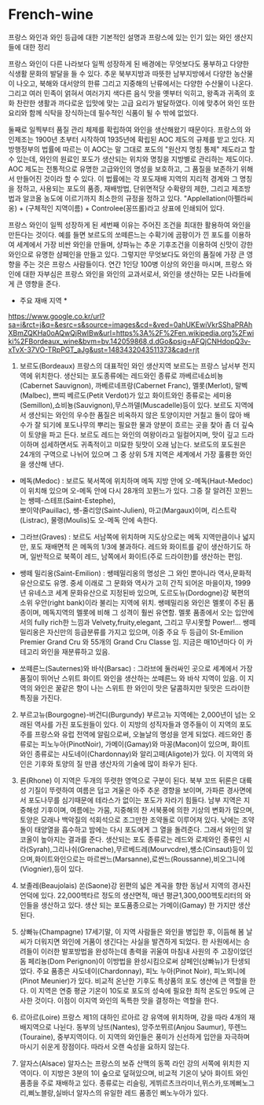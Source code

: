 # French-wine
프랑스 와인과 와인 등급에 대한 기본적인 설명과 프랑스에 있는 인기 있는 와인 생산지들에 대한 정리

프랑스 와인이 다른 나라보다 일찍 성장하게 된 배경에는 무엇보다도 풍부하고 다양한 식생활 문화의 발달을 들 수 있다. 추운 북부지방과 따뜻한 남부지방에서 다양한 농산물이 나오고, 북해와 대서양의 한류 그리고 지중해의 난류에서는 다양한 수산물이 나온다. 그리고 여러 민족이 얽혀서 여러가지 색다른 음식 맛을 옛부터 익히고, 왕족과 귀족의 호화 찬란한 생활과 까다로운 입맛에 맞는 고급 요리가 발달하였다. 이에 맞추어 와인 또한 요리와 함께 식탁을 장식하는데 필수적인 식품이 될 수 밖에 없었다.  

둘째로 일찍부터 품질 관리 체제를 확립하여 와인을 생산해왔기 때문이다. 프랑스의 와인제조는 1900년 초부터 시작하여 1935년에 확립된 AOC 제도의 규제를 받고 있다. 지방행정부의 법률에 따르는 이 AOC는 말 그대로 포도의 "원산지 명칭 통제" 제도라고 할 수 있는데, 와인의 원료인 포도가 생산되는 위치와 명칭을 지방별로 관리하는 제도이다. AOC 제도는 전통적으로 유명한 고급와인의 명성을 보호하고, 그 품질을 보존하기 위해서 만들어진 것이라 할 수 있다. 이 법률에는 각 포도재배 지역의 지리적 경계와 그 명칭을 정하고, 사용되는 포도의 품종, 재배방법, 단위면적당 수확량의 제한, 그리고 제조방법과 알코올 농도에 이르기까지 최소한의 규정을 정하고 있다. "Applellation(아펠라씨옹) + (구체적인 지역이름) + Controlee(꽁뜨롤)라고 상표에 인쇄되어 있다. 

프랑스 와인이 일찍 성장하게 된 세번째 이유는 주어진 조건을 최대한 활용하여 와인을 만든다는 것이다. 예를 들면 보르도의 쏘떼른느는 수확기에 곰팡이가 낀 포도를 이용하여 세계에서 가장 비싼 와인을 만들며, 샹파뉴는 추운 기후조건을 이용하여 신맛이 강한 와인으로 유명한 샴페인을 만들고 있다. 그렇지만 무엇보다도 와인의 품질에 가장 큰 영향을 주는 것은 프랑스 사람들이다. 연간 1인당 100병 이상의 와인을 마시며, 프랑스 와인에 대한 자부심은 프랑스 와인을 와인의 교과서로서, 와인을 생산하는 모든 나라들에게 큰 영향을 준다. 

* 주요 재배 지역 * 

https://www.google.co.kr/url?sa=i&rct=j&q=&esrc=s&source=images&cd=&ved=0ahUKEwiVkrSShaPRAhXBmZQKHa0oAQwQjRwIBw&url=https%3A%2F%2Fen.wikipedia.org%2Fwiki%2FBordeaux_wine&bvm=bv.142059868,d.dGo&psig=AFQjCNHdopQ3v-xTvX-37VO-TRpPGT_aJg&ust=1483432043511373&cad=rjt
1) 보르도(Bordeaux) 
프랑스의 대표적인 와인 생산지역 보르도는 프랑스 남서부 전지역에 위치한다. 생산되는 포도종류에는 레드와인 종류로 까베르네쇼비뇽(Cabernet Sauvignon), 까베르네프랑(Cabernet Franc), 멜롯(Merlot), 말벡(Malbec), 쁘띠 베르도(Petit Verdot)가 있고 화이트와인 종류로는 세미용(Semillon),쇼비뇽(Sauvignon),무스까델(Muscadelle)등이 있다. 
보르도 지역에서 생산되는 와인의 우수한 품질은 비옥하지 않은 토양이지만 거칠고 돌이 많아 배수가 잘 되기에 포도나무의 뿌리는 필요한 물과 양분이 흐르는 곳을 찾아 좀 더 깊숙이 토양을 파고 든다. 
보르도 레드는 와인의 여왕이라고 일컬어지며, 맛이 깊고 드라이하며 섬세하면서도 귀족적이고 미묘한 뒷맛이 오래 남는다. 
보르도의 포도원은 24개의 구역으로 나뉘어 있으며 그 중 상위 5개 지역은 세계에서 가장 훌륭한 와인을 생산해 낸다. 

 - 메독(Medoc) : 보르도 북서쪽에 위치하며 메독 지방 안에 오-메독(Haut-Medoc)이 위치해 있으며 
  오-메독 안에 다시 28개의 꼬뮌느가 있다. 그중 잘 알려진 꼬뮌느는 쌩떼-스테프(Saint-Estephe),  
  뽀이약(Pauillac), 쌩-줄리앙(Saint-Julien), 마고(Margaux)이며, 리스트락(Listrac), 물랭(Moulis)도 오-메독 안에 속한다. 

 - 그라브(Graves) : 보르도 서남쪽에 위치하며 지도상으로는  메독 지역만큼이나 넓지만, 포도 재배면적 
  은 메독의 1/3에 불과하다. 레드와 화이트를 같이 생산하기도 하며, 일반적으로 북쪽이 레드, 남쪽에서 
  화이트(주로 드라이한)를 생산하는 편임. 

 - 쌩떼 밀리옹(Saint-Emilion) : 쌩떼밀리옹의 명성은 그 와인 뿐아니라 역사,문화적 유산으로도 유명. 중세 이래로 그 문화와 역사가 고히 간직 되어온 마을이자, 1999년 유네스코 세계 문화유산으로 지정된바 있으며, 도르도뉴(Dordogne)강 북편의 소위 우안(right bank)이라 불리는 지역에 위치. 
  쌩떼밀리옹 와인은 멜롯이 주된 품종이며, 메독지역의 멜롯에 비해 그 성격이 훨씬 유연함. 
  멜롯 품종에서 오는 입안에서의 fully rich한 느낌과 Velvety,fruity,elegant, 그리고 무시못할 Power!... 
  쌩떼밀리옹은 자신만의 등급분류를 가지고 있으며, 이중 주요 두 등급이 St-Emilion Premier Grand Cru 
  와 55개의 Grand Cru Classe 임. 지금은 매10년마다 이 카테고리 와인을 재분류하고 있음. 

 - 쏘떼른느(Sauternes)와 바삭(Barsac) : 그라브에 둘러싸인 곳으로 세계에서 가장 품질이 뛰어난 스위트 화이트 와인을 생산하는 쏘떼른느 와 바삭 지역이 있음. 이 지역의 와인은 꿀같은 향이 나는 스위트 한 와인이 맛은 달콤하지만 뒷맛은 드라이한 특징을 가진다. 

2) 부르고뉴(Bourgogne)-버건디(Burgundy) 
부르고뉴 지역에는 2,000년이 넘는 오래된 역사를 가진 포도원들이 있다. 이 지방의 성직자들과 영주들이 이 지역의 포도주를 프랑스와 유럽 전역에 알림으로써, 오늘날의 명성을 얻게 되었다. 레드와인 종류로는 피노누아(PinotNoir), 가메이(Gamay)와 마꽁(Macon)이 있으며, 화이트와인 종류로는 샤도네이(Chardonnay)와 알리고떼(Aligote)가 있다. 이 지역의 와인은 기후와 토양의 질 만큼 생산자의 기술에 많이 좌우가 된다. 

3) 론(Rhone) 
이 지역은 두개의 뚜렷한 영역으로 구분이 된다. 북부 꼬뜨 뒤론은 대륙성 기질이 뚜렷하여 여름은 덥고 겨울은 아주 추운 경향을 보이며, 가파른 경사면에서 포도나무를 심기때문에 테라스가 없이는 포도가 자라기 힘들다. 남부 지역은 지중해성 기후이며, 여름에는 가뭄, 지중해의 찬 서북풍에 의한 기상의 변화가 많으며,토양은 모래나 백악질의 석회석으로 조그만한 조약돌로 이루어져 있다. 낮에는 조약돌이 태양열을 흡수하고 밤에는 다시 포도에게 그 열을 돌려준다. 그래서 와인의 알코올이 높아지는 결과를 준다. 생산되는 포도 종류로는 레드와 로제와인 종류인 시라(Syrah),그리나쉬(Grenache),무르베드레(Mourvcdre),쌩소(Cinsaut)등이 있으며,화이트와인으로는 마르싼느(Marsanne),로싼느(Roussanne),비오그니에(Viognier),등이 있다. 

4) 보졸레(Beaujolais) 
쏜(Saone)강 왼편의 넓은 계곡을 향한 동남서 지역의 경사진 언덕에 있다. 22,000헥타르 정도의 생산면적, 매년 평균1,300,000헥토리터의 와인들을 생산하고 있다. 생산 되는 포도품종으로는 가메이(Gamay) 한 가지만 생산된다. 

5) 상빠뉴(Champagne) 
17세기말, 이 지역 사람들은 와인을 병입한 후, 이듬해 봄 날씨가 더워지면 와인에 거품이 생긴다는 사실을 발견하게 되었다. 한 사원에서는 승려들이 이러한 발포방법을 완성하는데 총력을 귀울여 마침내 사원의 주 고장이었던 돔 페리뇽(Dom Perignon)이 이방법을 완성시킴으로써 샴페인(상빠뉴)가 탄생되었다. 주요 품종은 샤도네이(Chardonnay), 피노 누아(Pinot Noir), 피노뫼니에(Pinot Meunier)가 있다. 비교적 온난한 기후도 특상품의 포도 생산에 큰 역할을 한다. 이 지역은 연중 평균 기온이 10도로 포도의 성숙에 필요한 최적 온도인 9도에 근사한 것이다. 이점이 이지역 와인의 독특한 맛을 결정하는 역할을 한다. 

6) 르아르(Loire) 
프랑스 제1의 대하인 르아르 강 유역에 위치하며, 강을 따라 4개의 재배지역으로 나뉜다. 동부의 낭뜨(Nantes), 앙주쏘뮈르(Anjou Saumur), 뚜렌느(Touraine), 중부지역이다. 이 지역의 와인들은 풍미가 신선하게 입안을 자극하며 마시기 쉬운게 장점이다. 따라서 오랜 숙성을 요하지 않는다. 

7) 알자스(Alsace) 
알자스는 프랑스의 보쥬 산맥의 동쪽 라인 강의 서쪽에 위치한 지역이다. 이 지방은 3분의 1이 숲으로 덮혀있으며, 비교적 기온이 낮아 화이트 와인 품종을 주로 재배하고 있다. 종류로는 리슬링, 게뷔르츠크라미너,뮈스카,또께삐노그리,삐노블랑,실바너 알자스의 유일한 레드 품종인 삐노누아가 있다. 
